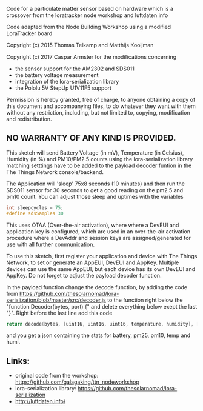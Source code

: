 Code for a particulate matter sensor based on hardware which is a crossover from the loratracker node workshop and luftdaten.info

Code adapted from the Node Building Workshop using a modified LoraTracker board

Copyright (c) 2015 Thomas Telkamp and Matthijs Kooijman

Copyright (c) 2017 Caspar Armster for the modifications concerning 
- the sensor support for the AM2302 and SDS011
- the battery voltage measurement
- integration of the lora-serialization library
- the Pololu 5V StepUp U1V11F5 support
 
Permission is hereby granted, free of charge, to anyone obtaining a copy of this document and accompanying files, to do whatever they want with them without any restriction, including, but not limited to, copying, modification and redistribution.

NO WARRANTY OF ANY KIND IS PROVIDED.
------------------------------------

This sketch will send Battery Voltage (in mV), Temperature (in Celsius), Humidity (in %) and PM10/PM2.5 counts using the lora-serialization library matching setttings have to be added to the payload decoder funtion in the The Things Network console/backend.

The Application will 'sleep' 75x8 seconds (10 minutes) and then run the SDS011 sensor for 30 seconds to get a good reading on the pm2.5 and pm10 count. You can adjust those sleep and uptimes with the variables

```c++
int sleepcycles = 75;
#define sdsSamples 30
```

This uses OTAA (Over-the-air activation), where where a DevEUI and application key is configured, which are used in an over-the-air activation procedure where a DevAddr and session keys are assigned/generated for use with all further communication.

To use this sketch, first register your application and device with The Things Network, to set or generate an AppEUI, DevEUI and AppKey. Multiple devices can use the same AppEUI, but each device has its own DevEUI and AppKey. Do not forget to adjust the payload decoder function.

In the payload function change the decode function, by adding the code from https://github.com/thesolarnomad/lora-serialization/blob/master/src/decoder.js to the function right below the "function Decoder(bytes, port) {" and delete everything below exept the last "}". Right before the last line add this code

```c++
return decode(bytes, [uint16, uint16, uint16, temperature, humidity], ['battery', 'pm25', 'pm10', 'temp', 'humi']);
```

and you get a json containing the stats for battery, pm25, pm10, temp and humi.

Links:
------
- original code from the workshop: https://github.com/galagaking/ttn_nodeworkshop
- lora-serialization library: https://github.com/thesolarnomad/lora-serialization
- http://luftdaten.info/